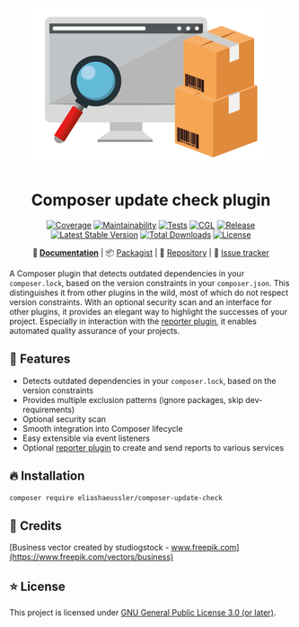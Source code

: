 <div align="center">

![Logo](docs/assets/img/logo.png)

# Composer update check plugin

[![Coverage](https://codecov.io/gh/eliashaeussler/composer-update-check/branch/main/graph/badge.svg?token=9AEQ0LRYU0)](https://codecov.io/gh/eliashaeussler/composer-update-check)
[![Maintainability](https://api.codeclimate.com/v1/badges/882ab3bb81b87d2b4a6d/maintainability)](https://codeclimate.com/github/eliashaeussler/composer-update-check/maintainability)
[![Tests](https://github.com/eliashaeussler/composer-update-check/actions/workflows/tests.yaml/badge.svg)](https://github.com/eliashaeussler/composer-update-check/actions/workflows/tests.yaml)
[![CGL](https://github.com/eliashaeussler/composer-update-check/actions/workflows/cgl.yaml/badge.svg)](https://github.com/eliashaeussler/composer-update-check/actions/workflows/cgl.yaml)
[![Release](https://github.com/eliashaeussler/composer-update-check/actions/workflows/release.yaml/badge.svg)](https://github.com/eliashaeussler/composer-update-check/actions/workflows/release.yaml)
[![Latest Stable Version](https://poser.pugx.org/eliashaeussler/composer-update-check/v)](https://packagist.org/packages/eliashaeussler/composer-update-check)
[![Total Downloads](https://poser.pugx.org/eliashaeussler/composer-update-check/downloads)](https://packagist.org/packages/eliashaeussler/composer-update-check)
[![License](https://poser.pugx.org/eliashaeussler/composer-update-check/license)](LICENSE.md)

**:orange_book:&nbsp;[Documentation](https://composer-update-check.elias-haeussler.de/)** |
:package:&nbsp;[Packagist](https://packagist.org/packages/eliashaeussler/composer-update-check) |
:floppy_disk:&nbsp;[Repository](https://github.com/eliashaeussler/composer-update-check) |
:bug:&nbsp;[Issue tracker](https://github.com/eliashaeussler/composer-update-check/issues)

</div>

A Composer plugin that detects outdated dependencies in your `composer.lock`, based on the
version constraints in your `composer.json`. This distinguishes it from other plugins in the
wild, most of which do not respect version constraints. With an optional security scan and
an interface for other plugins, it provides an elegant way to highlight the successes of
your project. Especially in interaction with the
[reporter plugin](https://github.com/eliashaeussler/composer-update-reporter), it enables
automated quality assurance of your projects.

## :rocket: Features

* Detects outdated dependencies in your `composer.lock`, based on the version constraints
* Provides multiple exclusion patterns (ignore packages, skip dev-requirements)
* Optional security scan
* Smooth integration into Composer lifecycle
* Easy extensible via event listeners
* Optional [reporter plugin](https://github.com/eliashaeussler/composer-update-reporter)
  to create and send reports to various services

## :fire: Installation

```bash
composer require eliashaeussler/composer-update-check
```

## :gem: Credits

[Business vector created by studiogstock - www.freepik.com](https://www.freepik.com/vectors/business)

## :star: License

This project is licensed under [GNU General Public License 3.0 (or later)](LICENSE.md).

